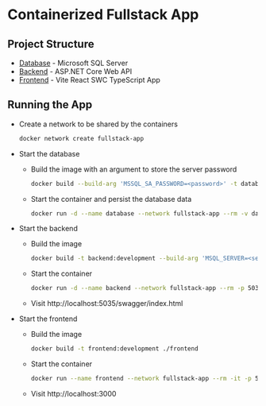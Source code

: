 # Containerized Fullstack App

## Project Structure

- [Database](./database) - Microsoft SQL Server
- [Backend](./backend) - ASP.NET Core Web API
- [Frontend](./frontend) - Vite React SWC TypeScript App

## Running the App

- Create a network to be shared by the containers
  ```sh
  docker network create fullstack-app
  ```
- Start the database

  - Build the image with an argument to store the server password
    ```sh
    docker build --build-arg 'MSSQL_SA_PASSWORD=<password>' -t database:development ./database
    ```
  - Start the container and persist the database data
    ```sh
    docker run -d --name database --network fullstack-app --rm -v database-data:/var/opt/mssql -p 1433:1433 database:development
    ```

- Start the backend

  - Build the image
    ```sh
    docker build -t backend:development --build-arg 'MSQL_SERVER=<server>'  --build-arg 'MSQL_PASSWORD=<password>'  ./backend
    ```
  - Start the container
    ```sh
    docker run -d --name backend --network fullstack-app --rm -p 5035:8080 backend:development
    ```
  - Visit http://localhost:5035/swagger/index.html

- Start the frontend

  - Build the image
    ```sh
    docker build -t frontend:development ./frontend
    ```
  - Start the container
    ```sh
    docker run --name frontend --network fullstack-app --rm -it -p 5173:5173 frontend:development
    ```
  - Visit http://localhost:3000

